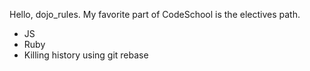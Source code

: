 Hello, dojo_rules.
My favorite part of CodeSchool is the electives path.

* JS
* Ruby
* Killing history using git rebase